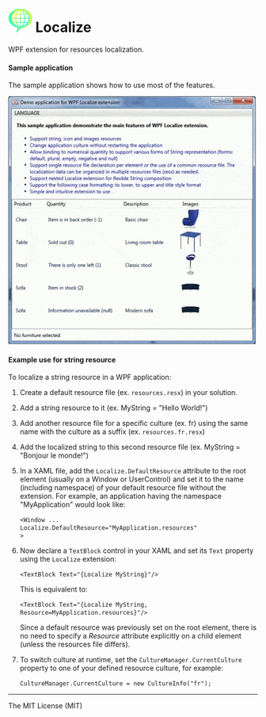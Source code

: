 
![Localize WPF extension][logo] **Localize**
=======

WPF extension for resources localization. 

#### **Sample application**
The sample application shows how to use most of the features.

![Sample application preview](https://github.com/spinico/Localize/blob/master/Images/demo.gif?raw=true)

#### **Example use for string resource**
To localize a string resource in a WPF application:

 1. Create a default resource file (ex. `resources.resx`) in your solution.
 2. Add a string resource to it (ex. MyString = "Hello World!")
 3. Add another resource file for a specific culture (ex. fr) using the same name with the culture as a suffix (ex. `resources.fr.resx`)
 4. Add the localized string to this second resource file (ex. MyString = "Bonjour le monde!")
 5. In a XAML file, add the `Localize.DefaultResource` attribute to the root element (usually on a Window or UserControl) and set it to the name (including namespace) of your default resource file without the extension. For example, an application having the namespace "MyApplication" would look like:	
	```
	<Window ...
	Localize.DefaultResource="MyApplication.resources"
	>
	```
	
 6. Now declare a `TextBlock` control in your XAML and set its `Text` property using the `Localize` extension: 
	```
	<TextBlock Text="{Localize MyString}"/>
	```
	This is equivalent to:
	```
	<TextBlock Text="{Localize MyString, Resource=MyApplication.resources}"/>
	```
	Since a default resource was previously set on the root element, there is no need to specify a *Resource* attribute explicitly on a child element (unless the resources file differs).
 7. To switch culture at runtime, set the `CultureManager.CurrentCulture` property to one of your defined resource culture, for example:

	```
	CultureManager.CurrentCulture = new CultureInfo("fr");
	```

----------
The MIT License (MIT)


[logo]: https://github.com/spinico/Localize/blob/master/Images/logo.png?raw=true "Localize WPF extension"